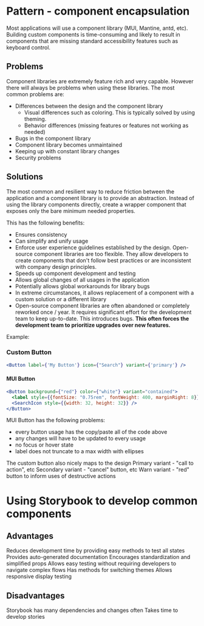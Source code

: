 # Pattern - component encapsulation

Most applications will use a component library (MUI, Mantine, antd, etc). Building custom components is time-consuming and likely to result in components that are missing standard accessibility features such as keyboard control.

## Problems

Component libraries are extremely feature rich and very capable. However there will always be problems when using these libraries. The most common problems are:

- Differences between the design and the component library
  - Visual differences such as coloring. This is typically solved by using theming.
  - Behavior differences (missing features or features not working as needed)
- Bugs in the component library
- Component library becomes unmaintained
- Keeping up with constant library changes
- Security problems

## Solutions

The most common and resilient way to reduce friction between the application and a component library is to provide an abstraction. Instead of using the library components directly, create a wrapper component that exposes only the bare minimum needed properties.


This has the following benefits:

- Ensures consistency
- Can simplify and unify usage
- Enforce user experience guidelines established by the design.  Open-source component libraries are too flexible.  They allow developers to create components that don't follow best practices or are inconsistent with company design principles.
- Speeds up component development and testing
- Allows global changes of all usages in the application
- Potentially allows global workarounds for library bugs
- In extreme circumstances, it allows replacement of a component with a custom solution or a different library
- Open-source component libraries are often abandoned or completely reworked once / year.  It requires significant effort for the development team to keep up-to-date.  This introduces bugs.  **This often forces the development team to prioritize upgrades over new features.**

Example:

### Custom Button

```jsx
<Button label={'My Button'} icon={"Search"} variant={'primary'} />
```

#### MUI Button

```jsx
<Button background={"red"} color={"white"} variant="contained">
  <label style={{fontSize: "0.75rem", fontWeight: 400, marginRight: 8}}>My Button</label>
  <SearchIcon style={{width: 32, height: 32}} />
</Button>
```

MUI Button has the following problems:

- every button usage has the copy/paste all of the code above
- any changes will have to be updated to every usage
- no focus or hover state
- label does not truncate to a max width with ellipses

The custom button also nicely maps to the design
Primary variant - "call to action", etc
Secondary variant - "cancel" button, etc
Warn variant - "red" button to inform uses of destructive actions


# Using Storybook to develop common components

## Advantages

Reduces development time by providing easy methods to test all states
Provides auto-generated documentation
Encourages standardization and simplified props
Allows easy testing without requiring developers to navigate complex flows
Has methods for switching themes
Allows responsive display testing

## Disadvantages

Storybook has many dependencies and changes often
Takes time to develop stories
